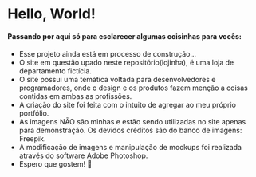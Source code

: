 # Hello, World!

<h4>Passando por aqui só para esclarecer algumas coisinhas para vocês:</h4>
 <ul>
    <li>Esse projeto ainda está em processo de construção...</li>
    <li>O site em questão upado neste repositório(lojinha), é uma loja de departamento fictícia.</li>
    <li>O site possui uma temática voltada para desenvolvedores e programadores, onde o design e os produtos fazem menção a coisas contidas em ambas as profissões.</li>
    <li>A criação do site foi feita com o intuito de agregar ao meu próprio portfólio.</li>
    <li>As imagens NÃO são minhas e estão sendo utilizadas no site apenas para demonstração. Os devidos créditos são do banco de imagens: Freepik.</li>
    <li>A modificação de imagens e manipulação de mockups foi realizada através do software Adobe Photoshop.</li>
    <li>Espero que gostem! 💜 </li>
 </ul>
